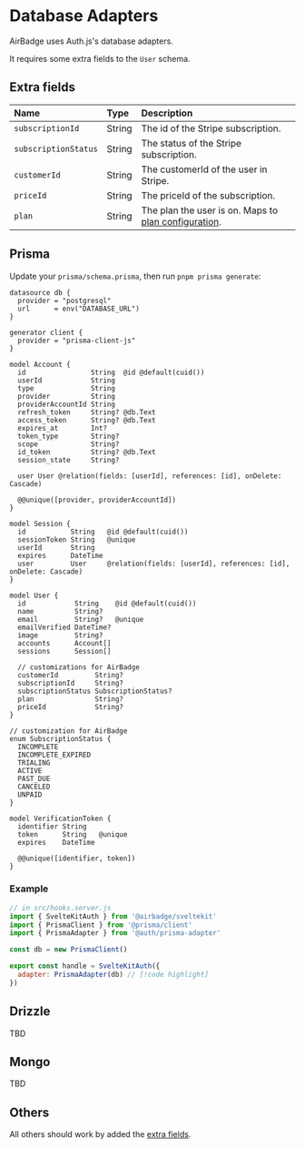 # Database Adapters

AirBadge uses Auth.js's database adapters.

It requires some extra fields to the `User` schema.

## Extra fields

| Name                 | Type   | Description                                                                  |
| :------------------- | :----- | :--------------------------------------------------------------------------- |
| `subscriptionId`     | String | The id of the Stripe subscription.                                           |
| `subscriptionStatus` | String | The status of the Stripe subscription.                                       |
| `customerId`         | String | The customerId of the user in Stripe.                                        |
| `priceId`            | String | The priceId of the subscription.                                             |
| `plan`               | String | The plan the user is on. Maps to [plan configuration](/configuration#plans). |

## Prisma

Update your `prisma/schema.prisma`, then run `pnpm prisma generate`:

```prisma
datasource db {
  provider = "postgresql"
  url      = env("DATABASE_URL")
}

generator client {
  provider = "prisma-client-js"
}

model Account {
  id                String  @id @default(cuid())
  userId            String
  type              String
  provider          String
  providerAccountId String
  refresh_token     String? @db.Text
  access_token      String? @db.Text
  expires_at        Int?
  token_type        String?
  scope             String?
  id_token          String? @db.Text
  session_state     String?

  user User @relation(fields: [userId], references: [id], onDelete: Cascade)

  @@unique([provider, providerAccountId])
}

model Session {
  id           String   @id @default(cuid())
  sessionToken String   @unique
  userId       String
  expires      DateTime
  user         User     @relation(fields: [userId], references: [id], onDelete: Cascade)
}

model User {
  id            String    @id @default(cuid())
  name          String?
  email         String?   @unique
  emailVerified DateTime?
  image         String?
  accounts      Account[]
  sessions      Session[]

  // customizations for AirBadge
  customerId         String?
  subscriptionId     String?
  subscriptionStatus SubscriptionStatus?
  plan               String?
  priceId            String?
}

// customization for AirBadge
enum SubscriptionStatus {
  INCOMPLETE
  INCOMPLETE_EXPIRED
  TRIALING
  ACTIVE
  PAST_DUE
  CANCELED
  UNPAID
}

model VerificationToken {
  identifier String
  token      String   @unique
  expires    DateTime

  @@unique([identifier, token])
}
```

### Example

```js
// in src/hooks.server.js
import { SvelteKitAuth } from '@airbadge/sveltekit'
import { PrismaClient } from '@prisma/client'
import { PrismaAdapter } from '@auth/prisma-adapter'

const db = new PrismaClient()

export const handle = SvelteKitAuth({
  adapter: PrismaAdapter(db) // [!code highlight]
})
```

## Drizzle

TBD

## Mongo

TBD

## Others

All others should work by added the [extra fields](#extra-fields).
